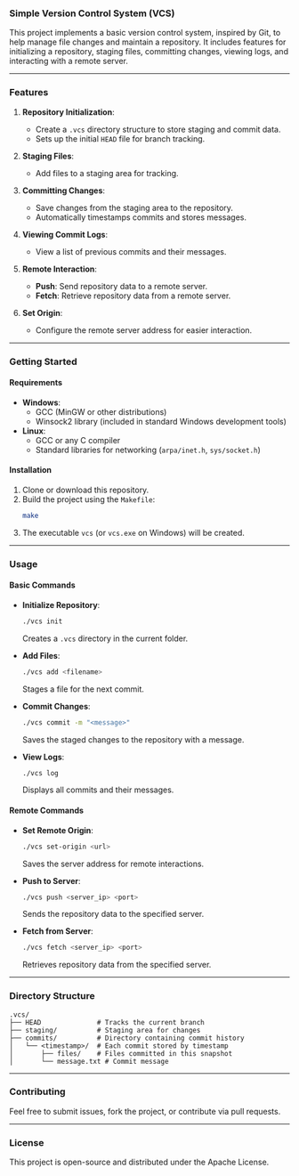 ### **Simple Version Control System (VCS)**

This project implements a basic version control system, inspired by Git, to help manage file changes and maintain a repository. It includes features for initializing a repository, staging files, committing changes, viewing logs, and interacting with a remote server.

---

### **Features**

1. **Repository Initialization**:

   - Create a `.vcs` directory structure to store staging and commit data.
   - Sets up the initial `HEAD` file for branch tracking.

2. **Staging Files**:

   - Add files to a staging area for tracking.

3. **Committing Changes**:

   - Save changes from the staging area to the repository.
   - Automatically timestamps commits and stores messages.

4. **Viewing Commit Logs**:

   - View a list of previous commits and their messages.

5. **Remote Interaction**:

   - **Push**: Send repository data to a remote server.
   - **Fetch**: Retrieve repository data from a remote server.

6. **Set Origin**:
   - Configure the remote server address for easier interaction.

---

### **Getting Started**

#### **Requirements**

- **Windows**:
  - GCC (MinGW or other distributions)
  - Winsock2 library (included in standard Windows development tools)
- **Linux**:
  - GCC or any C compiler
  - Standard libraries for networking (`arpa/inet.h`, `sys/socket.h`)

#### **Installation**

1. Clone or download this repository.
2. Build the project using the `Makefile`:
   ```bash
   make
   ```
3. The executable `vcs` (or `vcs.exe` on Windows) will be created.

---

### **Usage**

#### **Basic Commands**

- **Initialize Repository**:

  ```bash
  ./vcs init
  ```

  Creates a `.vcs` directory in the current folder.

- **Add Files**:

  ```bash
  ./vcs add <filename>
  ```

  Stages a file for the next commit.

- **Commit Changes**:

  ```bash
  ./vcs commit -m "<message>"
  ```

  Saves the staged changes to the repository with a message.

- **View Logs**:
  ```bash
  ./vcs log
  ```
  Displays all commits and their messages.

#### **Remote Commands**

- **Set Remote Origin**:

  ```bash
  ./vcs set-origin <url>
  ```

  Saves the server address for remote interactions.

- **Push to Server**:

  ```bash
  ./vcs push <server_ip> <port>
  ```

  Sends the repository data to the specified server.

- **Fetch from Server**:
  ```bash
  ./vcs fetch <server_ip> <port>
  ```
  Retrieves repository data from the specified server.

---

### **Directory Structure**

```
.vcs/
├── HEAD              # Tracks the current branch
├── staging/          # Staging area for changes
├── commits/          # Directory containing commit history
│   └── <timestamp>/  # Each commit stored by timestamp
│       ├── files/    # Files committed in this snapshot
│       └── message.txt # Commit message
```

---

### **Contributing**

Feel free to submit issues, fork the project, or contribute via pull requests.

---

### **License**

This project is open-source and distributed under the Apache License.
